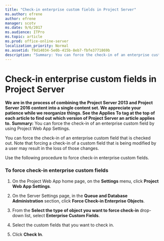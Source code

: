 ```yaml
---
title: "Check-in enterprise custom fields in Project Server"
ms.author: efrene
author: efrene
manager: scotv
ms.date: 9/6/2017
ms.audience: ITPro
ms.topic: article
ms.prod: office-online-server
localization_priority: Normal
ms.assetid: f9d14034-5e0b-415b-8eb7-fbfe3771869b
description: "Summary: You can force the check-in of an enterprise custom field by using Project Web App Settings."
---
```


# Check-in enterprise custom fields in Project Server
 **We are in the process of combining the Project Server 2013 and Project Server 2016 content into a single content set. We appreciate your patience while we reorganize things. See the Applies To tag at the top of each article to find out which version of Project Server an article applies to.**
 **Summary:** You can force the check-in of an enterprise custom field by using Project Web App Settings.
  
You can force the check-in of an enterprise custom field that is checked out. Note that forcing a check-in of a custom field that is being modified by a user may result in the loss of those changes.
  
Use the following procedure to force check-in enterprise custom fields.
  
### To force check-in enterprise custom fields

1. On the Project Web App home page, on the **Settings** menu, click **Project Web App Settings**.
    
2. On the Server Settings page, in the **Queue and Database Administration** section, click **Force Check-in Enterprise Objects**.
    
3. From the **Select the type of object you want to force check-in** drop-down list, select **Enterprise Custom Fields**.
    
4. Select the custom fields that you want to check in.
    
5. Click **Check In**.
    

